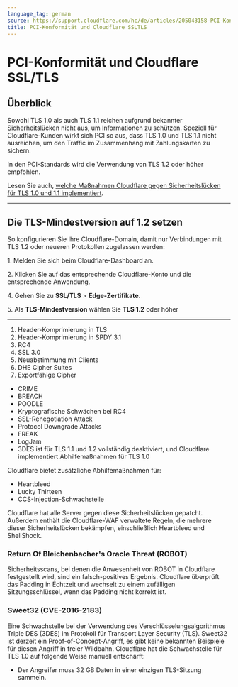 ```yaml
---
language_tag: german
source: https://support.cloudflare.com/hc/de/articles/205043158-PCI-Konformit%C3%A4t-und-Cloudflare-SSL-TLS
title: PCI-Konformität und Cloudflare SSLTLS 
---
```


# PCI-Konformität und Cloudflare SSL/TLS 



## Überblick

Sowohl TLS 1.0 als auch TLS 1.1 reichen aufgrund bekannter Sicherheitslücken nicht aus, um Informationen zu schützen. Speziell für Cloudflare-Kunden wirkt sich PCI so aus, dass TLS 1.0 und TLS 1.1 nicht ausreichen, um den Traffic im Zusammenhang mit Zahlungskarten zu sichern.

In den PCI-Standards wird die Verwendung von TLS 1.2 oder höher empfohlen.

Lesen Sie auch, [welche Maßnahmen Cloudflare gegen Sicherheitslücken für TLS 1.0 und 1.1 implementiert](https://support.cloudflare.com/hc/de/articles/205043158#h_1TWWDdoBc31LFYj9kVNwlu).

___

## Die TLS-Mindestversion auf 1.2 setzen

So konfigurieren Sie Ihre Cloudflare-Domain, damit nur Verbindungen mit TLS 1.2 oder neueren Protokollen zugelassen werden:

1\. Melden Sie sich beim Cloudflare-Dashboard an.

2\. Klicken Sie auf das entsprechende Cloudflare-Konto und die entsprechende Anwendung.

4\. Gehen Sie zu **SSL/TLS** > **Edge-Zertifikate**.

5\. Als **TLS-Mindestversion** wählen Sie **TLS 1.2** oder höher

___



1.  Header-Komprimierung in TLS
2.  Header-Komprimierung in SPDY 3.1
3.  RC4
4.  SSL 3.0
5.  Neuabstimmung mit Clients
6.  DHE Cipher Suites
7.  Exportfähige Cipher


-   CRIME
-   BREACH
-   POODLE
-   Kryptografische Schwächen bei RC4
-   SSL-Renegotiation Attack
-   Protocol Downgrade Attacks
-   FREAK
-   LogJam
-   3DES ist für TLS 1.1 und 1.2 vollständig deaktiviert, und Cloudflare implementiert Abhilfemaßnahmen für TLS 1.0

Cloudflare bietet zusätzliche Abhilfemaßnahmen für:

-   Heartbleed
-   Lucky Thirteen
-   CCS-Injection-Schwachstelle

Cloudflare hat alle Server gegen diese Sicherheitslücken gepatcht. Außerdem enthält die Cloudflare-WAF verwaltete Regeln, die mehrere dieser Sicherheitslücken bekämpfen, einschließlich Heartbleed und ShellShock.

### Return Of Bleichenbacher's Oracle Threat (ROBOT)

Sicherheitsscans, bei denen die Anwesenheit von ROBOT in Cloudflare festgestellt wird, sind ein falsch-positives Ergebnis. Cloudflare überprüft das Padding in Echtzeit und wechselt zu einem zufälligen Sitzungsschlüssel, wenn das Padding nicht korrekt ist.

### Sweet32 (CVE-2016-2183)

Eine Schwachstelle bei der Verwendung des Verschlüsselungsalgorithmus Triple DES (3DES) im Protokoll für Transport Layer Security (TLS). Sweet32 ist derzeit ein Proof-of-Concept-Angriff, es gibt keine bekannten Beispiele für diesen Angriff in freier Wildbahn. Cloudflare hat die Schwachstelle für TLS 1.0 auf folgende Weise manuell entschärft:

-   Der Angreifer muss 32 GB Daten in einer einzigen TLS-Sitzung sammeln.
